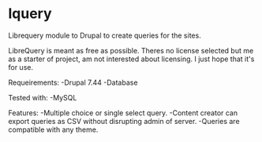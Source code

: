 # lquery
Librequery module to Drupal to create queries for the sites.

LibreQuery is meant as free as possible. Theres no license selected but me as a starter of project, am not interested about licensing. I just hope that it's for use.

Requeirements:
-Drupal 7.44
-Database

Tested with:
-MySQL

Features:
-Multiple choice or single select query.
-Content creator can export queries as CSV without disrupting admin of server.
-Queries are compatible with any theme.
